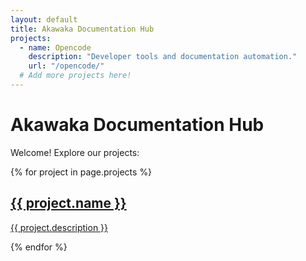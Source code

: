 ```yaml
---
layout: default
title: Akawaka Documentation Hub
projects:
  - name: Opencode
    description: "Developer tools and documentation automation."
    url: "/opencode/"
  # Add more projects here!
---
```


# Akawaka Documentation Hub

Welcome! Explore our projects:

<div class="cards">
  {% for project in page.projects %}
    <a class="card" href="{{ project.url }}">
      <h2>{{ project.name }}</h2>
      <p>{{ project.description }}</p>
    </a>
  {% endfor %}
</div>
